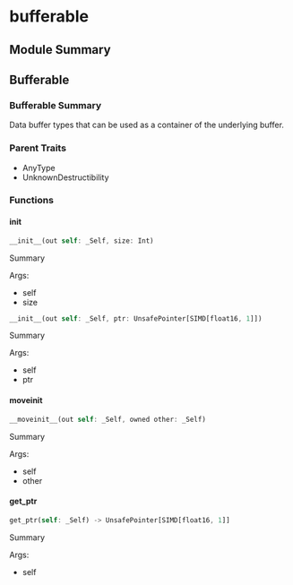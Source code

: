 



# bufferable

##  Module Summary
  

## Bufferable

### Bufferable Summary
  
  
Data buffer types that can be used as a container of the underlying buffer.  

### Parent Traits
  

- AnyType
- UnknownDestructibility
  

### Functions

#### __init__


```rust
__init__(out self: _Self, size: Int)
```  
Summary  
  
  
  
Args:  

- self
- size


```rust
__init__(out self: _Self, ptr: UnsafePointer[SIMD[float16, 1]])
```  
Summary  
  
  
  
Args:  

- self
- ptr

#### __moveinit__


```rust
__moveinit__(out self: _Self, owned other: _Self)
```  
Summary  
  
  
  
Args:  

- self
- other

#### get_ptr


```rust
get_ptr(self: _Self) -> UnsafePointer[SIMD[float16, 1]]
```  
Summary  
  
  
  
Args:  

- self

